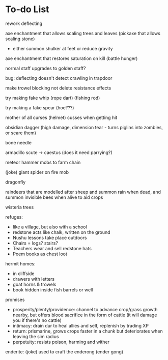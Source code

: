 # To-do List

rework deflecting

axe enchantment that allows scaling trees and leaves (pickaxe that allows scaling stone)
- either summon shulker at feet or reduce gravity

axe enchantment that restores saturation on kill (battle hunger)

normal staff upgrades to golden staff?

bug: deflecting doesn't detect crawling in trapdoor

make trowel blocking not delete resistance effects

try making fake whip (rope dart) (fishing rod)

try making a fake spear (hoe???)

mother of all curses (helmet) cusses when getting hit

obsidian dagger (high damage, dimension tear - turns piglins into zombies, or scare them)

bone needle

armadillo scute -> caestus (does it need parrying?)

meteor hammer mobs to farm chain

(joke) giant spider on fire mob

dragonfly

raindeers that are modelled after sheep and summon rain when dead, and summon invisible bees when alive to aid crops

wisteria trees

refuges:
- like a village, but also with a school
- redstone acts like chalk, written on the ground
- Nushu lessons take place outdoors
- Chairs = logs? stairs?
- Teachers wear and sell redstone hats
- Poem books as chest loot

hermit homes:
- in cliffside
- drawers with letters
- goat horns & trowels
- book hidden inside fish barrels or well

promises
- prosperity/plenty/providence: channel to advance crop/grass growth nearby, but offers blood sacrifice in the form of cattle (it will damage you if there's no cattle)
- intimacy: drain dur to heal allies and self, replenish by trading XP
- return: prismarine, grows crops faster in a chunk but deteriorates when leaving the sim radius
- perpetuity: resists poison, harming and wither

enderite: (joke) used to craft the enderong (ender gong)